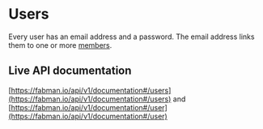# Users

Every user has an email address and a password. The email address links them to one or more [members](members.md).

## Live API documentation
[https://fabman.io/api/v1/documentation#/users](https://fabman.io/api/v1/documentation#/users) and [https://fabman.io/api/v1/documentation#/user](https://fabman.io/api/v1/documentation#/user)
